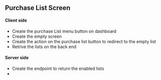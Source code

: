 ## Purchase List Screen

#### Client side
- Create the purchase List menu button on dashboard
- Create the empty screen
- Create the action on the purchase list button to redirect to the empty list
- Retrive the lists on the back end

#### Server side
- Create the endpoint to return the enabled lists
- 
